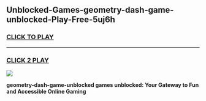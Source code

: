 
## Unblocked-Games-geometry-dash-game-unblocked-Play-Free-5uj6h
<h3>
<a href="https://premium76.site?title=geometry-dash-game-unblocked&ref=12A">CLICK TO PLAY</a></h3>
<hr>

<h3>
<a href="https://premium76.site?title=geometry-dash-game-unblocked&ref=12A">CLICK 2 PLAY</a>
  
</h3>

<a href="https://premium76.site?title=geometry-dash-game-unblocked&ref=12A"><img src="https://clearcache.store/games.png"></a>


**geometry-dash-game-unblocked games unblocked: Your Gateway to Fun and Accessible Online Gaming**
